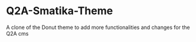 # Q2A-Smatika-Theme
A clone of the Donut theme to add more functionalities and changes for the Q2A cms
